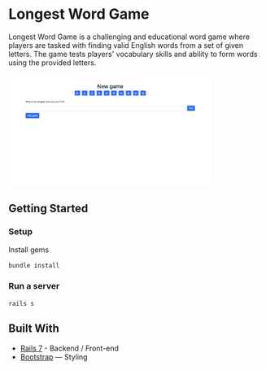 # Longest Word Game

Longest Word Game is a challenging and educational word game where players are tasked with finding valid English words from a set of given letters. The game tests players' vocabulary skills and ability to form words using the provided letters.


<img width="400" alt="Screen Shot 2021-06-18 at 14 19 13" src="app/assets/images/Screenshot 2023-06-13 at 21.09.13.png">



## Getting Started
### Setup

Install gems
```
bundle install
```



### Run a server
```
rails s
```

## Built With
- [Rails 7](https://guides.rubyonrails.org/) - Backend / Front-end
- [Bootstrap](https://getbootstrap.com/) — Styling
